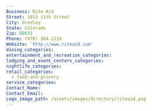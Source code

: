 ```yaml
---
Business: Rite Aid
Street: 1013 11th Street
City: Greeley
State: Colorado
Zip: 80631
Phone: (970) 304-1218
Website: 'http://www.riteaid.com'
dining_categories:
entertainment_and_recreation_categories:
lodging_and_event_centers_categories:
nightlife_categories:
retail_categories:
  - food-and-grocery
service_categories:
Contact_Name:
Contact_Email:
Logo_image_path: /assets/images/directory/riteaid.png
---
```



